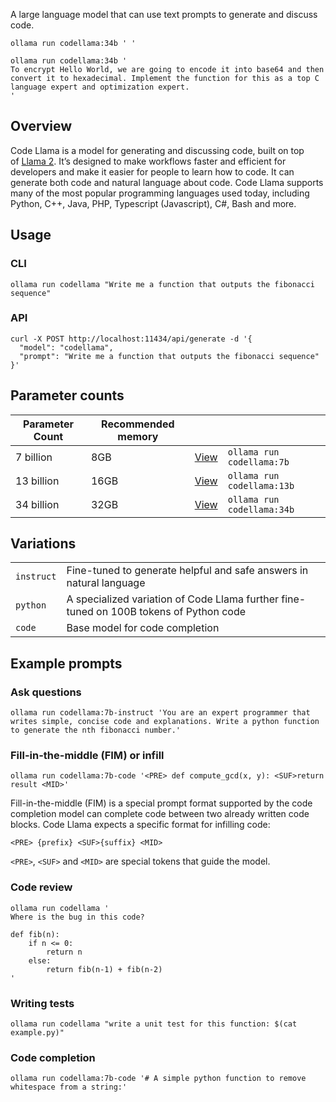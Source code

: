 A large language model that can use text prompts to generate and discuss code.

```
ollama run codellama:34b ' '
```

```
ollama run codellama:34b '
To encrypt Hello World, we are going to encode it into base64 and then convert it to hexadecimal. Implement the function for this as a top C language expert and optimization expert.
'
```
## Overview

Code Llama is a model for generating and discussing code, built on top of [Llama 2](https://ollama.ai/library/llama2). It’s designed to make workflows faster and efficient for developers and make it easier for people to learn how to code. It can generate both code and natural language about code. Code Llama supports many of the most popular programming languages used today, including Python, C++, Java, PHP, Typescript (Javascript), C#, Bash and more.

## Usage

### CLI

```
ollama run codellama "Write me a function that outputs the fibonacci sequence"
```

### API

```
curl -X POST http://localhost:11434/api/generate -d '{
  "model": "codellama",
  "prompt": "Write me a function that outputs the fibonacci sequence"
}'
```

## Parameter counts

|Parameter Count|Recommended memory|||
|---|---|---|---|
|7 billion|8GB|[View](https://ollama.ai/library/codellama:7b)|`ollama run codellama:7b`|
|13 billion|16GB|[View](https://ollama.ai/library/codellama:13b)|`ollama run codellama:13b`|
|34 billion|32GB|[View](https://ollama.ai/library/codellama:34b)|`ollama run codellama:34b`|

## Variations

|||
|---|---|
|`instruct`|Fine-tuned to generate helpful and safe answers in natural language|
|`python`|A specialized variation of Code Llama further fine-tuned on 100B tokens of Python code|
|`code`|Base model for code completion|

## Example prompts

### Ask questions

```
ollama run codellama:7b-instruct 'You are an expert programmer that writes simple, concise code and explanations. Write a python function to generate the nth fibonacci number.'
```

### Fill-in-the-middle (FIM) or infill

```
ollama run codellama:7b-code '<PRE> def compute_gcd(x, y): <SUF>return result <MID>'
```

Fill-in-the-middle (FIM) is a special prompt format supported by the code completion model can complete code between two already written code blocks. Code Llama expects a specific format for infilling code:

```
<PRE> {prefix} <SUF>{suffix} <MID>
```

`<PRE>`, `<SUF>` and `<MID>` are special tokens that guide the model.

### Code review

```
ollama run codellama '
Where is the bug in this code?

def fib(n):
    if n <= 0:
        return n
    else:
        return fib(n-1) + fib(n-2)
'
```

### Writing tests

```
ollama run codellama "write a unit test for this function: $(cat example.py)"
```

### Code completion

```
ollama run codellama:7b-code '# A simple python function to remove whitespace from a string:'
```
